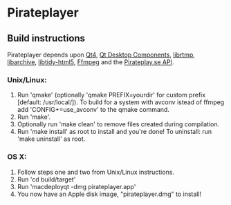 Pirateplayer
============

Build instructions
-------------------

Pirateplayer depends upon [Qt4](http://qt.digia.com/), [Qt Desktop Components](http://qt-project.org/wiki/QtDesktopComponents), 
[librtmp](http://rtmpdump.mplayerhq.hu/), 
[libarchive](http://libarchive.github.com/), [libtidy-html5](http://github.com/w3c/tidy-html5), [Ffmpeg](http://ffmpeg.org/) and the [Pirateplay.se API](http://pirateplay.se/api/manual.html).

### Unix/Linux:

1. Run 'qmake' (optionally 'qmake PREFIX=yourdir' for custom prefix [default: /usr/local/]). To build for a system with avconv istead of ffmpeg add 'CONFIG+=use_avconv' to the qmake command.
2. Run 'make'.
3. Optionally run 'make clean' to remove files created during compilation.
4. Run 'make install' as root to install and you're done! To uninstall: run 'make uninstall' as root.

### OS X:

1. Follow steps one and two from Unix/Linux instructions.
2. Run 'cd build/target'
2. Run 'macdeployqt -dmg pirateplayer.app'
3. You now have an Apple disk image, "pirateplayer.dmg" to install!
